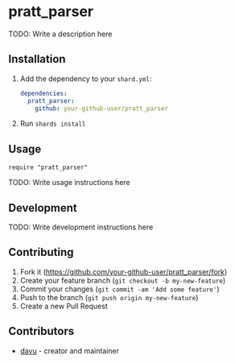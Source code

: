 # pratt_parser

TODO: Write a description here

## Installation

1. Add the dependency to your `shard.yml`:

   ```yaml
   dependencies:
     pratt_parser:
       github: your-github-user/pratt_parser
   ```

2. Run `shards install`

## Usage

```crystal
require "pratt_parser"
```

TODO: Write usage instructions here

## Development

TODO: Write development instructions here

## Contributing

1. Fork it (<https://github.com/your-github-user/pratt_parser/fork>)
2. Create your feature branch (`git checkout -b my-new-feature`)
3. Commit your changes (`git commit -am 'Add some feature'`)
4. Push to the branch (`git push origin my-new-feature`)
5. Create a new Pull Request

## Contributors

- [davu](https://github.com/your-github-user) - creator and maintainer
